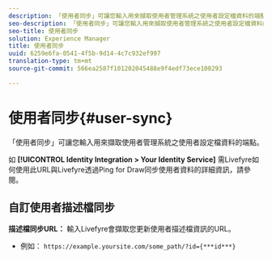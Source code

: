 ```yaml
---
description: 「使用者同步」可讓您輸入用來擷取使用者管理系統之使用者設定檔資料的端點。
seo-description: 「使用者同步」可讓您輸入用來擷取使用者管理系統之使用者設定檔資料的端點。
seo-title: 使用者同步
solution: Experience Manager
title: 使用者同步
uuid: 6259e6fa-0541-4f5b-9d14-4c7c932ef997
translation-type: tm+mt
source-git-commit: 566ea2587f101202045488e9f4edf73ece100293

---
```



# 使用者同步{#user-sync}

「使用者同步」可讓您輸入用來擷取使用者管理系統之使用者設定檔資料的端點。

如 **[!UICONTROL Identity Integration > Your Identity Service]** 需Livefyre如何使用此URL與Livefyre透過Ping for Draw同步使用者資料的詳細資訊，請參閱。

## 自訂使用者描述檔同步

**描述檔同步URL：** 輸入Livefyre會擷取您更新使用者描述檔資訊的URL。
* 例如： `https://example.yoursite.com/some_path/?id={***id***}`

